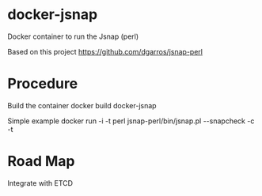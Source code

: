 docker-jsnap
============

Docker container to run the Jsnap (perl)

Based on this project 
https://github.com/dgarros/jsnap-perl

Procedure
=========

Build the container
docker build docker-jsnap

Simple example
docker run -i -t <image-id> perl jsnap-perl/bin/jsnap.pl --snapcheck -c <conf file> -t <device ip>


Road Map
========

Integrate with ETCD
